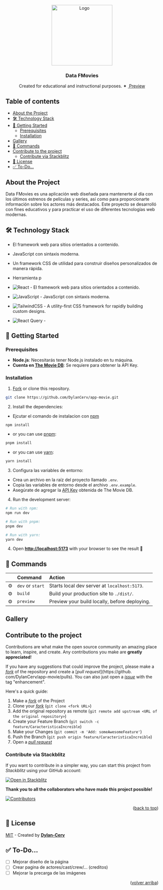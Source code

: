 <a id="readme-top" name="readme-top"></a>

<div align="center">
    <img src="https://res.cloudinary.com/dnnjctymr/image/upload/v1674088162/projects/data-Fmovies/svg/logo_e1vqga.svg"  alt="Logo" width="200" /> 
    <h3>Data FMovies</h3>
    <p>Created for educational and instructional purposes.<span>&nbsp;✦&nbsp;</span><a href="https://data-fmovies.vercel.app/" target="_blank">
        Preview
    </a></p>
</div> 



## Table of contents

- [About the Project](#about-the-project)
- [🛠️ Technology Stack](#🛠️-technology-stack)
- [🚀 Getting Started](#🚀-getting-started)
  - [Prerequisites](#prerequisites)
  - [Installation](#installation)
- [Gallery](#gallery)
- [🧞 Commands](#🧞-commands)
- [Contribute to the project](#contribute-to-the-project)
  - [Contribute via Stackblitz](#contribute-via-stackblitz)
- [🔑 License](#🔑-license)
- [✅ To-Do...](#✅-to-do...)

## About the Project

Data FMovies es una aplicación web diseñada para mantenerte al día con los últimos estrenos de películas y series, así como para proporcionarte información sobre los actores más destacados. Este proyecto se desarrolló con fines educativos y para practicar el uso de diferentes tecnologías web modernas.

## 🛠️ Technology Stack

 - El framework web para sitios orientados a contenido.
 - JavaScript con sintaxis moderna.
 - Un framework CSS de utilidad para construir diseños personalizados de manera rápida.
 - Herramienta p

- ![React](https://img.shields.io/badge/react-%2320232a.svg?style=for-the-badge&logo=react&logoColor=%2361DAFB) - El framework web para sitios orientados a contenido.
- ![JavaScript](https://img.shields.io/badge/javascript-%23323330.svg?style=for-the-badge&logo=javascript&logoColor=%23F7DF1E) - JavaScript con sintaxis moderna.
- ![TailwindCSS](https://img.shields.io/badge/tailwindcss-%2338B2AC.svg?style=for-the-badge&logo=tailwind-css&logoColor=white) - A utility-first CSS framework for rapidly building custom designs.
- ![React Query](https://img.shields.io/badge/-React%20Query-FF4154?style=for-the-badge&logo=react%20query&logoColor=white) - 

## 🚀 Getting Started

### Prerequisites

- **Node.js**: Necesitarás tener Node.js instalado en tu máquina.
- **Cuenta en [The Movie DB](https://www.themoviedb.org/)**: Se requiere para obtener la API Key.

### Installation

1. [Fork](https://github.com/midudev/app-movie/fork) or clone this repository.

```bash
git clone https://github.com/DylanCerv/app-movie.git
```

2. Install the dependencies:

- Ejcutar el comando de instalacion con [npm](https://www.npmjs.com/)

```bash
npm install
```

- or you can use [pnpm](https://pnpm.io):

```bash
pnpm install
```

- or you can use [yarn](https://yarnpkg.com/):

```bash
yarn install
```

3. Configura las variables de entorno:
- Crea un archivo en la raíz del proyecto llamado `.env`.
- Copia las variables de entorno desde el archivo `.env.example`.
- Asegúrate de agregar la [API Key](https://www.themoviedb.org/settings/api) obtenida de The Movie DB.

4. Run the development server:

```bash
# Run with npm:
npm run dev

# Run with pnpm:
pnpm dev

# Run with yarn:
yarn dev
```



4. Open [**http://localhost:5173**](http://localhost:5173/) with your browser to see the result 🚀


## 🧞 Commands

|     | Command          | Action                                        |
| :-- | :--------------- | :-------------------------------------------- |
| ⚙️  | `dev` or `start` | Starts local dev server at `localhost:5173`.  |
| ⚙️  | `build`          | Build your production site to `./dist/`.      |
| ⚙️  | `preview`        | Preview your build locally, before deploying. |


## Gallery


## Contribute to the project

Contributions are what make the open source community an amazing place to learn, inspire, and create. Any contributions you make are **greatly appreciated**!

If you have any suggestions that could improve the project, please make a [_fork_](https://github.com/DylanCerv/app-movie/fork) of the repository and create a [_pull request_](https://github. com/DylanCerv/app-movie/pulls). You can also just open a [_issue_](https://github.com/DylanCerv/app-movie/issues) with the tag "enhancement".

Here's a quick guide:

1. Make a [_fork_](https://github.com/DylanCerv/app-movie/fork) of the Project
2. Clone your [_fork_](https://github.com/DylanCerv/app-movie/fork) (`git clone <fork URL>`)
3. Add the original repository as remote (`git remote add upstream <URL of the original repository>`)
4. Create your Feature Branch (`git switch -c feature/CaracteristicaIncreible`)
5. Make your Changes (`git commit -m 'Add: someAwesomeFeature'`)
6. Push the Branch (`git push origin feature/CaracteristicaIncreible`)
7. Open a [_pull request_](https://github.com/DylanCerv/app-movie/pulls)

<!-- Por favor, consulta nuestra [guía de contribución](https://github.com/DylanCerv/app-movie/blob/master/CONTRIBUTING.md) para saber cómo puedes empezar de la mejor manera y siguiendo [buenas prácticas](https://github.com/DylanCerv/app-movie/blob/main/CONTRIBUTING.md#buenas-prácticas-). -->

### Contribute via Stackblitz

If you want to contribute in a simpler way, you can start this project from _Stackblitz_ using your GitHub account:

[![Open in Stackblitz](https://developer.stackblitz.com/img/open_in_stackblitz.svg)](https://stackblitz.com/github/DylanCerv/app-movie)

**Thank you to all the collaborators who have made this project possible!**

[![Contributors](https://contrib.rocks/image?repo=DylanCerv/app-movie&max=500&columns=20)](https://github.com/DylanCerv/app-movie/graphs/contributors)

<p align="right">(<a href="#readme-top">back to top</a>)</p>

## 🔑 License

[MIT](#) - Created by [**Dylan-Cerv**](https://dylan-cerv.web.app/)


## ✅ To-Do...

- [ ] Mejorar diseño de la página
- [ ] Crear pagina de actores/cast/crew/... (creditos)
- [ ] Mejorar la precarga de las imágenes

<p align="right">(<a href="#readme-top">volver arriba</a>)</p>